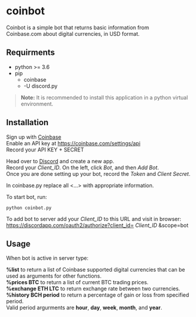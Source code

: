 # coinbot
Coinbot is a simple bot that returns basic information from <br />
Coinbase.com about digital currencies, in USD format. <br />

## Requirments
* python >= 3.6
* pip
    * coinbase
    * -U discord.py
    
> **Note:**
> It is recommended to install this application in a python virtual environment.<br /> 

## Installation
Sign up with [Coinbase](https://coinbase.com "Coinbase") <br />
Enable an API key at https://coinbase.com/settings/api <br />
Record your API KEY + SECRET

Head over to [Discord](https://discordapp.com/developers/applications/me "Discord") and create a new app. <br />
Record your *Client_ID*. On the left, click *Bot*, and then *Add Bot*. <br />
Once you are done setting up your bot, record the *Token* and *Client Secret*. <br />

In coinbase.py replace all <...> with appropriate information. <br />

To start bot, run:
```
python coinbot.py
```

To add bot to server add your *Client_ID* to this URL and visit in browser:  <br />
https://discordapp.com/oauth2/authorize?client_id= *Client_ID* &scope=bot <br />

## Usage
When bot is active in server type: <br />

<b>%list</b> to return a list of Coinbase supported digital currencies that can be used as arguments for other functions. <br />
<b>%prices BTC</b> to return a list of current BTC trading prices. <br />
<b>%exchange ETH LTC</b> to return exchange rate between two currencies. <br />
<b>%history BCH period</b> to return a percentage of gain or loss from specified period. <br />
Valid period argurments are <b>hour</b>, <b>day</b>, <b>week</b>, <b>month</b>, and <b>year</b>.
